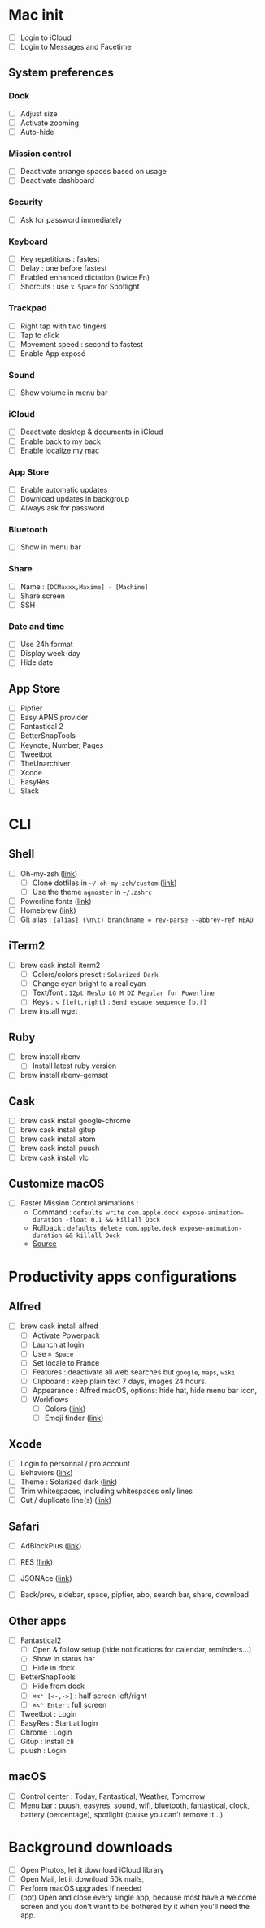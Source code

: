 # Mac init

- [ ] Login to iCloud
- [ ] Login to Messages and Facetime

## System preferences

### Dock
- [ ] Adjust size
- [ ] Activate zooming
- [ ] Auto-hide

### Mission control
- [ ] Deactivate arrange spaces based on usage
- [ ] Deactivate dashboard

### Security
- [ ] Ask for password immediately

### Keyboard
- [ ] Key repetitions : fastest
- [ ] Delay : one before fastest
- [ ] Enabled enhanced dictation (twice Fn)
- [ ] Shorcuts : use `⌥ Space` for Spotlight

### Trackpad
- [ ] Right tap with two fingers
- [ ] Tap to click
- [ ] Movement speed : second to fastest
- [ ] Enable App exposé

### Sound
- [ ] Show volume in menu bar

### iCloud
- [ ] Deactivate desktop & documents in iCloud
- [ ] Enable back to my back
- [ ] Enable localize my mac

### App Store
- [ ] Enable automatic updates
- [ ] Download updates in backgroup
- [ ] Always ask for password

### Bluetooth
- [ ] Show in menu bar

### Share
- [ ] Name : `[DCMaxxx,Maxime] - [Machine]`
- [ ] Share screen
- [ ] SSH

### Date and time
- [ ] Use 24h format
- [ ] Display week-day
- [ ] Hide date

## App Store
- [ ] Pipfier
- [ ] Easy APNS provider
- [ ] Fantastical 2
- [ ] BetterSnapTools
- [ ] Keynote, Number, Pages
- [ ] Tweetbot
- [ ] TheUnarchiver
- [ ] Xcode
- [ ] EasyRes
- [ ] Slack

# CLI

## Shell
- [ ] Oh-my-zsh ([link](https://github.com/robbyrussell/oh-my-zsh))
  - [ ] Clone dotfiles in `~/.oh-my-zsh/custom` ([link](https://github.com/DCMaxxx/dotfiles))
  - [ ] Use the theme `agnoster` in `~/.zshrc`
- [ ] Powerline fonts ([link](https://github.com/powerline/fonts))
- [ ] Homebrew ([link](https://brew.sh/index_fr.html))
- [ ] Git alias : `[alias] (\n\t) branchname = rev-parse --abbrev-ref HEAD`

## iTerm2
- [ ] brew cask install iterm2
  - [ ] Colors/colors preset : `Solarized Dark`
  - [ ] Change cyan bright to a real cyan
  - [ ] Text/font : `12pt Meslo LG M DZ Regular for Powerline`
  - [ ] Keys : `⌥ [left,right]` : `Send escape sequence [b,f]`
- [ ] brew install wget

## Ruby
- [ ] brew install rbenv
  - [ ] Install latest ruby version
- [ ] brew install rbenv-gemset

## Cask
- [ ] brew cask install google-chrome
- [ ] brew cask install gitup
- [ ] brew cask install atom
- [ ] brew cask install puush
- [ ] brew cask install vlc

## Customize macOS
- [ ] Faster Mission Control animations :
  - Command : `defaults write com.apple.dock expose-animation-duration -float 0.1 && killall Dock`
  - Rollback : `defaults delete com.apple.dock expose-animation-duration && killall Dock`
  - [Source](http://osxdaily.com/2012/02/14/speed-up-misson-control-animations-mac-os-x/)

# Productivity apps configurations

## Alfred
- [ ] brew cask install alfred
  - [ ] Activate Powerpack
  - [ ] Launch at login
  - [ ] Use `⌘ Space`
  - [ ] Set locale to France
  - [ ] Features : deactivate all web searches but `google`, `maps`, `wiki`
  - [ ] Clipboard : keep plain text 7 days, images 24 hours.
  - [ ] Appearance : Alfred macOS, options: hide hat, hide menu bar icon,
  - [ ] Workflows
    - [ ] Colors ([link](http://www.packal.org/workflow/colors))
    - [ ] Emoji finder ([link](http://www.packal.org/workflow/emoji-finder))

## Xcode
- [ ] Login to personnal / pro account
- [ ] Behaviors ([link](./xcode/behaviors/))
- [ ] Theme : Solarized dark ([link](https://github.com/skywinder/xcode-themes))
- [ ] Trim whitespaces, including whitespaces only lines
- [ ] Cut / duplicate line(s) ([link](./xcode/shortcuts))

## Safari
- [ ] AdBlockPlus ([link](https://adblockplus.org))
- [ ] RES ([link](https://redditenhancementsuite.com))
- [ ] JSONAce ([link](https://github.com/jjlharrison/JSONAce))
- [ ] Back/prev, sidebar, space, pipfier, abp, search bar, share, download


## Other apps
- [ ] Fantastical2
  - [ ] Open & follow setup (hide notifications for calendar, reminders...)
  - [ ] Show in status bar
  - [ ] Hide in dock
- [ ] BetterSnapTools
  - [ ] Hide from dock
  - [ ] `⌘⌥⌃ [<-,->]` : half screen left/right
  - [ ] `⌘⌥⌃ Enter` : full screen
- [ ] Tweetbot : Login
- [ ] EasyRes : Start at login
- [ ] Chrome : Login
- [ ] Gitup : Install cli
- [ ] puush : Login

## macOS
- [ ] Control center : Today, Fantastical, Weather, Tomorrow
- [ ] Menu bar : puush, easyres, sound, wifi, bluetooth, fantastical, clock, battery (percentage), spotlight (cause you can't remove it...)

# Background downloads

- [ ] Open Photos, let it download iCloud library
- [ ] Open Mail, let it download 50k mails,
- [ ] Perform macOS upgrades if needed
- [ ] (opt) Open and close every single app, because most have a welcome screen and you don't want to be bothered by it when you'll need the app.
